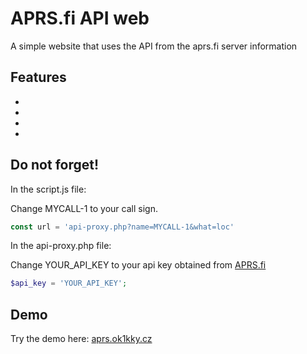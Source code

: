 # APRS.fi API web
A simple website that uses the API from the aprs.fi server  information

## Features

- 
- 
- 
- 

## Do not forget!
In the script.js file:

Change MYCALL-1 to your call sign.
```javascript
const url = 'api-proxy.php?name=MYCALL-1&what=loc'
```

In the api-proxy.php file:

Change YOUR_API_KEY to your api key obtained from [APRS.fi](https://aprs.fi/)
```php
$api_key = 'YOUR_API_KEY';
```

## Demo

Try the demo here: [aprs.ok1kky.cz](https://aprs.ok1kky.cz/)





